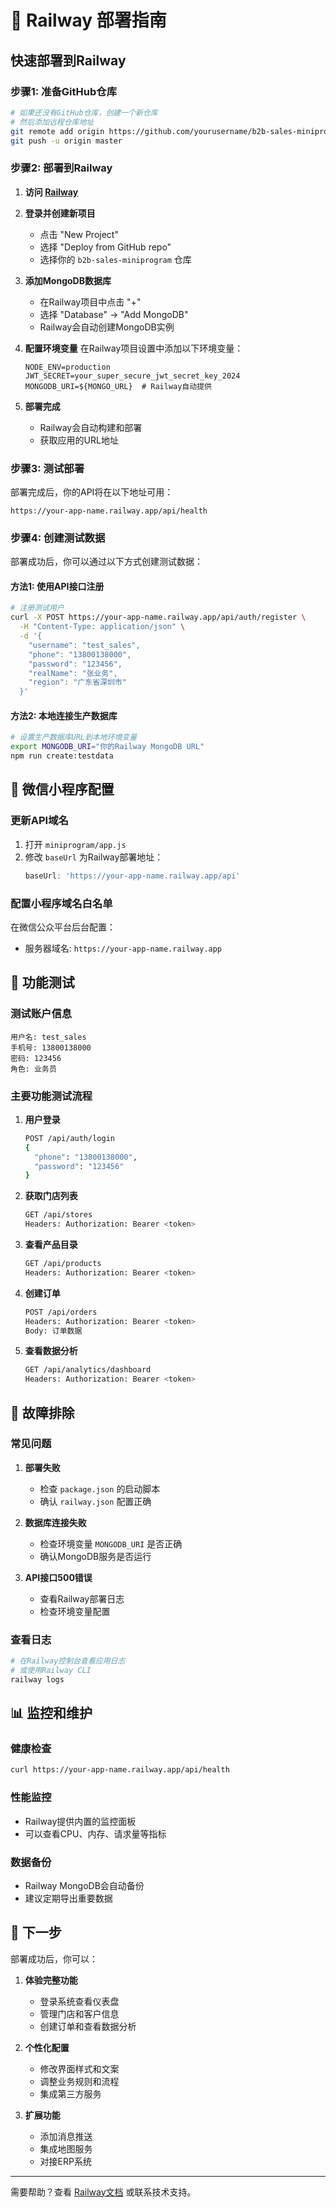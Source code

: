 # 🚀 Railway 部署指南

## 快速部署到Railway

### 步骤1: 准备GitHub仓库

```bash
# 如果还没有GitHub仓库，创建一个新仓库
# 然后添加远程仓库地址
git remote add origin https://github.com/yourusername/b2b-sales-miniprogram.git
git push -u origin master
```

### 步骤2: 部署到Railway

1. **访问 [Railway](https://railway.app)**
2. **登录并创建新项目**
   - 点击 "New Project"
   - 选择 "Deploy from GitHub repo"
   - 选择你的 `b2b-sales-miniprogram` 仓库

3. **添加MongoDB数据库**
   - 在Railway项目中点击 "+"
   - 选择 "Database" → "Add MongoDB"
   - Railway会自动创建MongoDB实例

4. **配置环境变量**
   在Railway项目设置中添加以下环境变量：
   ```
   NODE_ENV=production
   JWT_SECRET=your_super_secure_jwt_secret_key_2024
   MONGODB_URI=${MONGO_URL}  # Railway自动提供
   ```

5. **部署完成**
   - Railway会自动构建和部署
   - 获取应用的URL地址

### 步骤3: 测试部署

部署完成后，你的API将在以下地址可用：
```
https://your-app-name.railway.app/api/health
```

### 步骤4: 创建测试数据

部署成功后，你可以通过以下方式创建测试数据：

#### 方法1: 使用API接口注册
```bash
# 注册测试用户
curl -X POST https://your-app-name.railway.app/api/auth/register \
  -H "Content-Type: application/json" \
  -d '{
    "username": "test_sales",
    "phone": "13800138000", 
    "password": "123456",
    "realName": "张业务",
    "region": "广东省深圳市"
  }'
```

#### 方法2: 本地连接生产数据库
```bash
# 设置生产数据库URL到本地环境变量
export MONGODB_URI="你的Railway MongoDB URL"
npm run create:testdata
```

## 📱 微信小程序配置

### 更新API域名
1. 打开 `miniprogram/app.js`
2. 修改 `baseUrl` 为Railway部署地址：
   ```javascript
   baseUrl: 'https://your-app-name.railway.app/api'
   ```

### 配置小程序域名白名单
在微信公众平台后台配置：
- 服务器域名: `https://your-app-name.railway.app`

## 🧪 功能测试

### 测试账户信息
```
用户名: test_sales
手机号: 13800138000
密码: 123456
角色: 业务员
```

### 主要功能测试流程

1. **用户登录**
   ```bash
   POST /api/auth/login
   {
     "phone": "13800138000",
     "password": "123456"
   }
   ```

2. **获取门店列表**
   ```bash
   GET /api/stores
   Headers: Authorization: Bearer <token>
   ```

3. **查看产品目录**
   ```bash
   GET /api/products
   Headers: Authorization: Bearer <token>
   ```

4. **创建订单**
   ```bash
   POST /api/orders
   Headers: Authorization: Bearer <token>
   Body: 订单数据
   ```

5. **查看数据分析**
   ```bash
   GET /api/analytics/dashboard
   Headers: Authorization: Bearer <token>
   ```

## 🔧 故障排除

### 常见问题

1. **部署失败**
   - 检查 `package.json` 的启动脚本
   - 确认 `railway.json` 配置正确

2. **数据库连接失败**
   - 检查环境变量 `MONGODB_URI` 是否正确
   - 确认MongoDB服务是否运行

3. **API接口500错误**
   - 查看Railway部署日志
   - 检查环境变量配置

### 查看日志
```bash
# 在Railway控制台查看应用日志
# 或使用Railway CLI
railway logs
```

## 📊 监控和维护

### 健康检查
```bash
curl https://your-app-name.railway.app/api/health
```

### 性能监控
- Railway提供内置的监控面板
- 可以查看CPU、内存、请求量等指标

### 数据备份
- Railway MongoDB会自动备份
- 建议定期导出重要数据

## 🎯 下一步

部署成功后，你可以：

1. **体验完整功能**
   - 登录系统查看仪表盘
   - 管理门店和客户信息
   - 创建订单和查看数据分析

2. **个性化配置**
   - 修改界面样式和文案
   - 调整业务规则和流程
   - 集成第三方服务

3. **扩展功能**
   - 添加消息推送
   - 集成地图服务
   - 对接ERP系统

---

需要帮助？查看 [Railway文档](https://docs.railway.app) 或联系技术支持。
